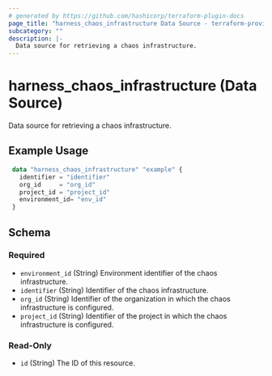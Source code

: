```yaml
---
# generated by https://github.com/hashicorp/terraform-plugin-docs
page_title: "harness_chaos_infrastructure Data Source - terraform-provider-harness"
subcategory: ""
description: |-
  Data source for retrieving a chaos infrastructure.
---
```


# harness_chaos_infrastructure (Data Source)

Data source for retrieving a chaos infrastructure.

## Example Usage

```terraform
 data "harness_chaos_infrastructure" "example" {
   identifier = "identifier"
   org_id     = "org_id"
   project_id = "project_id"
   environment_id= "env_id"
 }
```

<!-- schema generated by tfplugindocs -->

## Schema

### Required

- `environment_id` (String) Environment identifier of the chaos infrastructure.
- `identifier` (String) Identifier of the chaos infrastructure.
- `org_id` (String) Identifier of the organization in which the chaos infrastructure is configured.
- `project_id` (String) Identifier of the project in which the chaos infrastructure is configured.

### Read-Only

- `id` (String) The ID of this resource.
